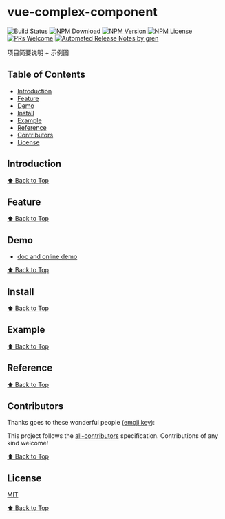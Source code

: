 # vue-complex-component

[![Build Status](https://travis-ci.com/Deeeeeee/vue-complex-component.svg?branch=master)](https://travis-ci.com/Deeeeeee/vue-complex-component)
[![NPM Download](https://img.shields.io/npm/dm/@deeeeeee/vue-complex-component.svg)](https://www.npmjs.com/package/@deeeeeee/vue-complex-component)
[![NPM Version](https://img.shields.io/npm/v/@deeeeeee/vue-complex-component.svg)](https://www.npmjs.com/package/@deeeeeee/vue-complex-component)
[![NPM License](https://img.shields.io/npm/l/@deeeeeee/vue-complex-component.svg)](https://github.com/Deeeeeee/vue-complex-component/blob/master/LICENSE)
[![PRs Welcome](https://img.shields.io/badge/PRs-welcome-brightgreen.svg)](https://github.com/Deeeeeee/vue-complex-component/pulls)
[![Automated Release Notes by gren](https://img.shields.io/badge/%F0%9F%A4%96-release%20notes-00B2EE.svg)](https://github-tools.github.io/github-release-notes/)

项目简要说明 + 示例图

## Table of Contents

* [Introduction](#introduction)
* [Feature](#feature)
* [Demo](#demo)
* [Install](#install)
* [Example](#example)
* [Reference](#reference)
* [Contributors](#contributors)
* [License](#license)

## Introduction

[⬆ Back to Top](#table-of-contents)

## Feature

[⬆ Back to Top](#table-of-contents)

## Demo

* [doc and online demo](https://Deeeeeee.github.io/vue-complex-component/)

[⬆ Back to Top](#table-of-contents)

## Install

[⬆ Back to Top](#table-of-contents)

## Example

[⬆ Back to Top](#table-of-contents)

## Reference

[⬆ Back to Top](#table-of-contents)

## Contributors

Thanks goes to these wonderful people ([emoji key](https://allcontributors.org/docs/en/emoji-key)):

<!-- ALL-CONTRIBUTORS-LIST:START - Do not remove or modify this section -->

<!-- prettier-ignore -->
<!-- ALL-CONTRIBUTORS-LIST:END -->

This project follows the [all-contributors](https://github.com/all-contributors/all-contributors) specification. Contributions of any kind welcome!

[⬆ Back to Top](#table-of-contents)

## License

[MIT](./LICENSE)

[⬆ Back to Top](#table-of-contents)
